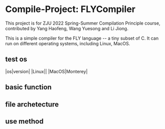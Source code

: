 # Compile-Project: FLYCompiler

This project is for ZJU 2022 Spring-Summer Compilation Principle course, contributed by Yang Haofeng, Wang Yuesong and Li Jiong.

This is a simple compiler for the FLY language -- a tiny subset of C. It can run on different operating systems, including Linux, MacOS.

## test os
|os|version|
|Linux||
|MacOS|Monterey|

## basic function

## file archetecture

## use method
